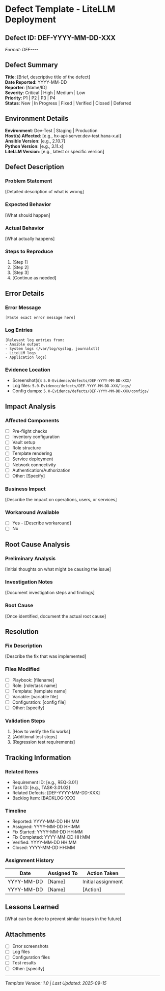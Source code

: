 # Defect Template - LiteLLM Deployment

## Defect ID: DEF-YYYY-MM-DD-XXX
*Format: DEF-<Year>-<Month>-<Day>-<Sequential Number>*

## Defect Summary
**Title**: [Brief, descriptive title of the defect]  
**Date Reported**: YYYY-MM-DD  
**Reporter**: [Name/ID]  
**Severity**: Critical | High | Medium | Low  
**Priority**: P1 | P2 | P3 | P4  
**Status**: New | In Progress | Fixed | Verified | Closed | Deferred  

## Environment Details
**Environment**: Dev-Test | Staging | Production  
**Host(s) Affected**: [e.g., hx-api-server.dev-test.hana-x.ai]  
**Ansible Version**: [e.g., 2.10.7]  
**Python Version**: [e.g., 3.11.x]  
**LiteLLM Version**: [e.g., latest or specific version]  

## Defect Description
### Problem Statement
[Detailed description of what is wrong]

### Expected Behavior
[What should happen]

### Actual Behavior
[What actually happens]

### Steps to Reproduce
1. [Step 1]
2. [Step 2]
3. [Step 3]
4. [Continue as needed]

## Error Details
### Error Message
```
[Paste exact error message here]
```

### Log Entries
```
[Relevant log entries from:
- Ansible output
- System logs (/var/log/syslog, journalctl)
- LiteLLM logs
- Application logs]
```

### Evidence Location
- Screenshot(s): `5.0-Evidence/defects/DEF-YYYY-MM-DD-XXX/`
- Log files: `5.0-Evidence/defects/DEF-YYYY-MM-DD-XXX/logs/`
- Config dumps: `5.0-Evidence/defects/DEF-YYYY-MM-DD-XXX/configs/`

## Impact Analysis
### Affected Components
- [ ] Pre-flight checks
- [ ] Inventory configuration
- [ ] Vault setup
- [ ] Role structure
- [ ] Template rendering
- [ ] Service deployment
- [ ] Network connectivity
- [ ] Authentication/Authorization
- [ ] Other: [Specify]

### Business Impact
[Describe the impact on operations, users, or services]

### Workaround Available
- [ ] Yes - [Describe workaround]
- [ ] No

## Root Cause Analysis
### Preliminary Analysis
[Initial thoughts on what might be causing the issue]

### Investigation Notes
[Document investigation steps and findings]

### Root Cause
[Once identified, document the actual root cause]

## Resolution
### Fix Description
[Describe the fix that was implemented]

### Files Modified
- [ ] Playbook: [filename]
- [ ] Role: [role/task name]
- [ ] Template: [template name]
- [ ] Variable: [variable file]
- [ ] Configuration: [config file]
- [ ] Other: [specify]

### Validation Steps
1. [How to verify the fix works]
2. [Additional test steps]
3. [Regression test requirements]

## Tracking Information
### Related Items
- Requirement ID: [e.g., REQ-3.01]
- Task ID: [e.g., TASK-3.01.02]
- Related Defects: [DEF-YYYY-MM-DD-XXX]
- Backlog Item: [BACKLOG-XXX]

### Timeline
- Reported: YYYY-MM-DD HH:MM
- Assigned: YYYY-MM-DD HH:MM
- Fix Started: YYYY-MM-DD HH:MM
- Fix Completed: YYYY-MM-DD HH:MM
- Verified: YYYY-MM-DD HH:MM
- Closed: YYYY-MM-DD HH:MM

### Assignment History
| Date | Assigned To | Action Taken |
|------|-------------|--------------|
| YYYY-MM-DD | [Name] | Initial assignment |
| YYYY-MM-DD | [Name] | [Action] |

## Lessons Learned
[What can be done to prevent similar issues in the future]

## Attachments
- [ ] Error screenshots
- [ ] Log files
- [ ] Configuration files
- [ ] Test results
- [ ] Other: [specify]

---
*Template Version: 1.0 | Last Updated: 2025-09-15*